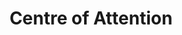 ---
ep: 188
title: Centre of Attention
imglink: "https://live.staticflickr.com/65535/50983018637_193fec4257_o.jpg"
thumbnail: "https://live.staticflickr.com/65535/50983018637_452507901a_q.jpg"
alt: A narrow street lined with eight windows, each with various eyes and faces looking out from them. A CCTV camera is poking out from behind the corner.
name: Bittercape
---
